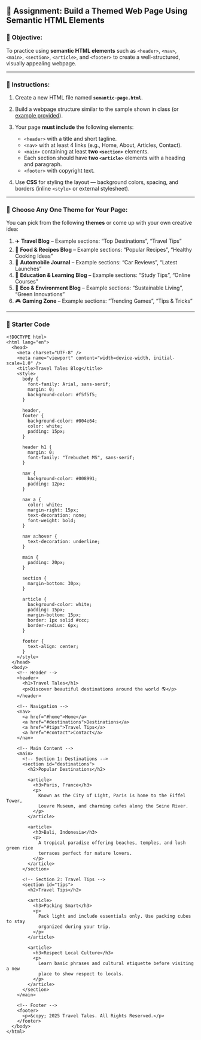 ## 🧭 **Assignment: Build a Themed Web Page Using Semantic HTML Elements**

### 🎯 **Objective:**

To practice using **semantic HTML elements** such as `<header>`, `<nav>`, `<main>`, `<section>`, `<article>`, and `<footer>` to create a well-structured, visually appealing webpage.

---

### 🧩 **Instructions:**

1. Create a new HTML file named **`semantic-page.html`**.
2. Build a webpage structure similar to the sample shown in class (or [example provided](#)).
3. Your page **must include** the following elements:

   * `<header>` with a title and short tagline.
   * `<nav>` with at least 4 links (e.g., Home, About, Articles, Contact).
   * `<main>` containing at least **two `<section>`** elements.
   * Each section should have **two `<article>`** elements with a heading and paragraph.
   * `<footer>` with copyright text.
4. Use **CSS** for styling the layout — background colors, spacing, and borders (inline `<style>` or external stylesheet).

---

### 🎨 **Choose Any One Theme for Your Page:**

You can pick from the following **themes** or come up with your own creative idea:

1. ✈️ **Travel Blog** – Example sections: “Top Destinations”, “Travel Tips”
2. 🍳 **Food & Recipes Blog** – Example sections: “Popular Recipes”, “Healthy Cooking Ideas”
3. 🚗 **Automobile Journal** – Example sections: “Car Reviews”, “Latest Launches”
4. 🏫 **Education & Learning Blog** – Example sections: “Study Tips”, “Online Courses”
5. 🌿 **Eco & Environment Blog** – Example sections: “Sustainable Living”, “Green Innovations”
6. 🎮 **Gaming Zone** – Example sections: “Trending Games”, “Tips & Tricks”

---

### 🧠 **Starter Code**
```
<!DOCTYPE html>
<html lang="en">
  <head>
    <meta charset="UTF-8" />
    <meta name="viewport" content="width=device-width, initial-scale=1.0" />
    <title>Travel Tales Blog</title>
    <style>
      body {
        font-family: Arial, sans-serif;
        margin: 0;
        background-color: #f5f5f5;
      }

      header,
      footer {
        background-color: #004e64;
        color: white;
        padding: 15px;
      }

      header h1 {
        margin: 0;
        font-family: "Trebuchet MS", sans-serif;
      }

      nav {
        background-color: #008991;
        padding: 12px;
      }

      nav a {
        color: white;
        margin-right: 15px;
        text-decoration: none;
        font-weight: bold;
      }

      nav a:hover {
        text-decoration: underline;
      }

      main {
        padding: 20px;
      }

      section {
        margin-bottom: 30px;
      }

      article {
        background-color: white;
        padding: 15px;
        margin-bottom: 15px;
        border: 1px solid #ccc;
        border-radius: 6px;
      }

      footer {
        text-align: center;
      }
    </style>
  </head>
  <body>
    <!-- Header -->
    <header>
      <h1>Travel Tales</h1>
      <p>Discover beautiful destinations around the world 🌎</p>
    </header>

    <!-- Navigation -->
    <nav>
      <a href="#home">Home</a>
      <a href="#destinations">Destinations</a>
      <a href="#tips">Travel Tips</a>
      <a href="#contact">Contact</a>
    </nav>

    <!-- Main Content -->
    <main>
      <!-- Section 1: Destinations -->
      <section id="destinations">
        <h2>Popular Destinations</h2>

        <article>
          <h3>Paris, France</h3>
          <p>
            Known as the City of Light, Paris is home to the Eiffel Tower,
            Louvre Museum, and charming cafes along the Seine River.
          </p>
        </article>

        <article>
          <h3>Bali, Indonesia</h3>
          <p>
            A tropical paradise offering beaches, temples, and lush green rice
            terraces perfect for nature lovers.
          </p>
        </article>
      </section>

      <!-- Section 2: Travel Tips -->
      <section id="tips">
        <h2>Travel Tips</h2>

        <article>
          <h3>Packing Smart</h3>
          <p>
            Pack light and include essentials only. Use packing cubes to stay
            organized during your trip.
          </p>
        </article>

        <article>
          <h3>Respect Local Culture</h3>
          <p>
            Learn basic phrases and cultural etiquette before visiting a new
            place to show respect to locals.
          </p>
        </article>
      </section>
    </main>

    <!-- Footer -->
    <footer>
      <p>&copy; 2025 Travel Tales. All Rights Reserved.</p>
    </footer>
  </body>
</html>
```